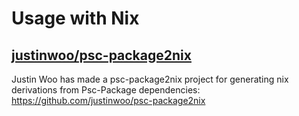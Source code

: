 # Usage with Nix

## [justinwoo/psc-package2nix](https://github.com/justinwoo/psc-package2nix)

Justin Woo has made a psc-package2nix project for generating nix derivations from Psc-Package dependencies: <https://github.com/justinwoo/psc-package2nix>
